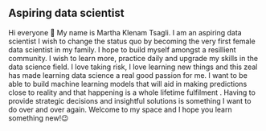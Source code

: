 ## Aspiring data scientist
Hi everyone 👋 
My name is Martha Klenam Tsagli. I am an aspiring data scientist
I wish to change the status quo by becoming the very first female data scientist in my family. I hope to build myself amongst a resillient community.
I wish to learn more, practice daily and upgrade my skills in the data science field. 
I love taking risk, I love learning new things and this zeal has made learning data science a real good passion for me. 
I want to be able to build machine learning models that will aid in making predictions close to reality and that happening is a whole lifetime fulfilment . 
Having to provide strategic decisions and insightful solutions is something I want to do over and over again.
Welcome to my space and I hope you learn something new!😉
